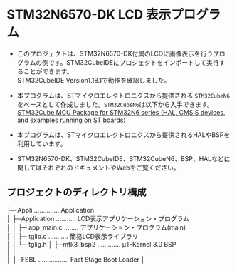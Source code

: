 # STM32N6570-DK LCD 表示プログラム
- このプロジェクトは、STM32N6570-DK付属のLCDに画像表示を行うプログラムの例です。STM32CubeIDEにプロジェクトをインポートして実行することができます。  
STM32CubeIDE Version1.18.1で動作を確認しました。  

- 本プログラムは、STマイクロエレクトロニクスから提供される
`STM32CubeN6`をベースとして作成しました。`STM32CubeN6`は以下から入手できます。  
[STM32Cube MCU Package for STM32N6 series (HAL, CMSIS devices, and examples running on ST boards)](https://www.st.com/ja/embedded-software/stm32cuben6.html)

- 本プログラムは、STマイクロエレクトロニクスから提供されるHALやBSPを利用しています。  

- STM32N6570-DK、STM32CubeIDE、STM32CubeN6、BSP、HALなどに関してはそれぞれのドキュメントやWebをご覧ください。   

## プロジェクトのディレクトリ構成  

├─ Appli .............. Application   
│  ├─Application ........... LCD表示アプリケーション・プログラム  
│  │  ├─ app_main.c ........ アプリケーション・プログラム(main)  
│  │  ├─ tglib.c ........... 簡易LCD表示ライブラリ  
│  │  └─ tglig.h 
│  ├─mtk3_bsp2 ............. μT-Kernel 3.0 BSP  
│  │  
│
├─FSBL ................. Fast Stage Boot Loader
│